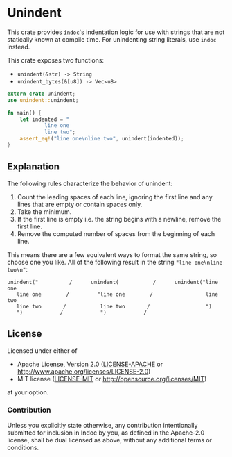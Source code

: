 # Unindent

This crate provides [`indoc`]'s indentation logic for use with strings that are
not statically known at compile time. For unindenting string literals, use
`indoc` instead.

[`indoc`]: https://github.com/dtolnay/indoc

This crate exposes two functions:

- `unindent(&str) -> String`
- `unindent_bytes(&[u8]) -> Vec<u8>`

```rust
extern crate unindent;
use unindent::unindent;

fn main() {
    let indented = "
            line one
            line two";
    assert_eq!("line one\nline two", unindent(indented));
}
```

## Explanation

The following rules characterize the behavior of unindent:

1. Count the leading spaces of each line, ignoring the first line and any lines
   that are empty or contain spaces only.
2. Take the minimum.
3. If the first line is empty i.e. the string begins with a newline, remove the
   first line.
4. Remove the computed number of spaces from the beginning of each line.

This means there are a few equivalent ways to format the same string, so choose
one you like. All of the following result in the string `"line one\nline
two\n"`:

```
unindent("          /      unindent(           /      unindent("line one
   line one        /         "line one        /                 line two
   line two       /           line two       /                  ")
   ")            /            ")            /
```

## License

Licensed under either of

 * Apache License, Version 2.0 ([LICENSE-APACHE](LICENSE-APACHE) or http://www.apache.org/licenses/LICENSE-2.0)
 * MIT license ([LICENSE-MIT](LICENSE-MIT) or http://opensource.org/licenses/MIT)

at your option.

### Contribution

Unless you explicitly state otherwise, any contribution intentionally submitted
for inclusion in Indoc by you, as defined in the Apache-2.0 license, shall be
dual licensed as above, without any additional terms or conditions.
